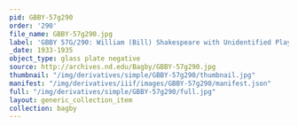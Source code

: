 ```yaml
---
pid: GBBY-57g290
order: '290'
file_name: GBBY-57g290.jpg
label: 'GBBY 57G/290: William (Bill) Shakespeare with Unidentified Player - c1933-1935'
_date: 1933-1935
object_type: glass plate negative
source: http://archives.nd.edu/Bagby/GBBY-57g290.jpg
thumbnail: "/img/derivatives/simple/GBBY-57g290/thumbnail.jpg"
manifest: "/img/derivatives/iiif/images/GBBY-57g290/manifest.json"
full: "/img/derivatives/simple/GBBY-57g290/full.jpg"
layout: generic_collection_item
collection: bagby
---
```

